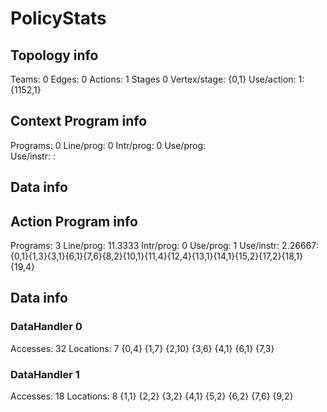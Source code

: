 # PolicyStats
## Topology info
Teams:		0
Edges:		0
Actions:	1
Stages		0
Vertex/stage:	{0,1} 
Use/action:	1: {1152,1} 

## Context Program info
Programs:	0
Line/prog:	0
Intr/prog:	0
Use/prog:	
Use/instr:	: 

## Data info



## Action Program info
Programs:	3
Line/prog:	11.3333
Intr/prog:	0
Use/prog:	1
Use/instr:	2.26667: {0,1}{1,3}{3,1}{6,1}{7,6}{8,2}{10,1}{11,4}{12,4}{13,1}{14,1}{15,2}{17,2}{18,1}{19,4}

## Data info

### DataHandler 0
Accesses:	32
Locations:	7
{0,4} {1,7} {2,10} {3,6} {4,1} {6,1} {7,3} 

### DataHandler 1
Accesses:	18
Locations:	8
{1,1} {2,2} {3,2} {4,1} {5,2} {6,2} {7,6} {9,2} 
